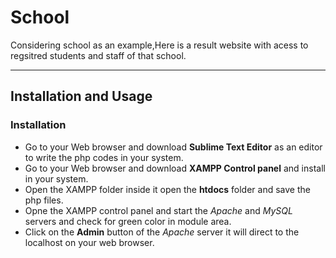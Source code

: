 # School

Considering school as an example,Here is a result website with acess to regsitred students and staff of that school.

----
## Installation and Usage
### Installation
- Go to your Web browser and download **Sublime Text Editor** as an editor to write the php codes in your system.
- Go to your Web browser and download **XAMPP Control panel** and install in your system.
- Open the XAMPP folder inside it open the **htdocs** folder and save the php files.
- Opne the XAMPP control panel and start the *Apache* and *MySQL* servers and check for green color in module area.
- Click on the **Admin** button of the *Apache* server it will direct to the localhost on your web browser.
